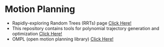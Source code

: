 # Motion Planning

* Rapidly-exploring Random Trees \(RRTs\) page [Click Here!](http://msl.cs.uiuc.edu/rrt/)
* This repository contains tools for polynomial trajectory generation and optimization [Click Here!](https://github.com/gajena/mav_trajectory_generation)
* OMPL \(open motion planning library\) [Click Here!](http://ompl.kavrakilab.org/index.html)

